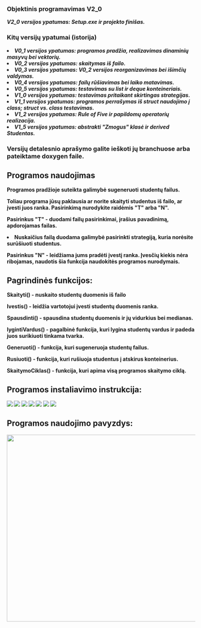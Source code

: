 <h3>Objektinis programavimas V2_0</h3>
<p><b><i>V2_0 versijos ypatumas: Setup.exe ir projekto finišas.</i></b></p>
<h3>Kitų versijų ypatumai (istorija)</h3>
<li><b><i>V0_1 versijos ypatumas: programos pradžia, realizavimas dinaminių masyvų bei vektorių.</i><b></li>
<li><b><i>V0_2 versijos ypatumas: skaitymas iš failo.</i><b></li>
<li><b><i>V0_3 versijos ypatumas: V0_2 versijos reorganizavimas bei išimčių valdymas.</i><b></li>
<li><b><i>V0_4 versijos ypatumas: failų rūšiavimas bei laiko matavimas.</i><b></li>
<li><b><i>V0_5 versijos ypatumas: testavimas su list ir deque konteineriais.</i><b></li>
<li><b><i>V1_0 versijos ypatumas: testavimas pritaikant skirtingas strategijas.</i><b></li>
<li><b><i>V1_1 versijos ypatumas: programos perrašymas iš struct naudojimo į class; struct vs. class testavimas.</i><b></li>
<li><b><i>V1_2 versijos ypatumas: Rule of Five ir papildomų operatorių realizacija.</i><b></li>
<li><b><i>V1_5 versijos ypatumas: abstrakti "Zmogus" klasė ir derived Studentas.</i><b></li>
<h3>Versijų detalesnio aprašymo galite ieškoti jų branchuose arba pateiktame doxygen faile.</h3></li>
<h2>Programos naudojimas</h2>
    <p>Programos pradžioje suteikta galimybė sugeneruoti studentų failus.</p>
    <p>Toliau programa jūsų paklausia ar norite skaityti studentus iš failo, ar įvesti juos ranka. Pasirinkimą nurodykite raidėmis <b>"T"</b> arba <b>"N"</b>.</p>
    <p>Pasirinkus <b>"T"</b> - duodami failų pasirinkimai, įrašius pavadinimą, apdorojamas failas.</p>
      <p><li>Nuskaičius failą duodama galimybė pasirinkti strategiją, kuria norėsite surūšiuoti studentus.</li></p>
    <p>Pasirinkus <b>"N"</b> - leidžiama jums pradėti įvestį ranka. Įvesčių kiekis nėra ribojamas, naudotis šia funkcija naudokitės programos nurodymais.</p>
<h2>Pagrindinės funkcijos:</h2>
    <p><b>Skaityti()</b> - nuskaito studentų duomenis iš failo</p>
    <p><b>Ivestis()</b> - leidžia vartotojui įvesti studentų duomenis ranka.</p>
    <p><b>Spausdinti()</b> - spausdina studentų duomenis ir jų vidurkius bei medianas.</p>
    <p><b>lygintiVardus()</b> - pagalbinė funkcija, kuri lygina studentų vardus ir padeda juos surikiuoti tinkama tvarka.</p>
    <p><b>Generuoti()</b> - funkcija, kuri sugeneruoja studentų failus.</p
    <p><b>Rusiuoti()</b> - funkcija, kuri rušiuoja studentus į atskirus konteinerius.</p>
    <p><b>SkaitymoCiklas()</b> - funkcija, kuri apima visą programos skaitymo ciklą.</p>
<h2>Programos instaliavimo instrukcija:</h2>
<img src="https://user-images.githubusercontent.com/116721418/235453532-9d732f23-abc3-412c-b84b-b44fd74df189.png">
<img src="https://user-images.githubusercontent.com/116721418/235453549-9f8a7ad6-e803-4909-b1e0-2352c3336264.png">
<img src="https://user-images.githubusercontent.com/116721418/235453568-af8ff2fb-2e2d-4257-8f3b-5329bec0a4e1.png">
<img src="https://user-images.githubusercontent.com/116721418/235453598-0405bcbb-d38e-43d1-8cf5-0652f7ddfb46.png">
<img src="https://user-images.githubusercontent.com/116721418/235453721-1985ae4a-f8fc-49e5-a458-802f1ce07349.png">
<img src="https://user-images.githubusercontent.com/116721418/235453763-66d0ac51-708b-41f2-a0eb-fe6e788d86f7.png">
<img src="https://user-images.githubusercontent.com/116721418/235453787-348f317d-cccb-4591-9645-00df2eaad16f.png">

<h2>Programos naudojimo pavyzdys:</h2>
<img src="https://user-images.githubusercontent.com/116721418/231956298-83a3cdd9-d920-4c71-a0e3-f2fad57bfc14.png" width="900" height="500">
